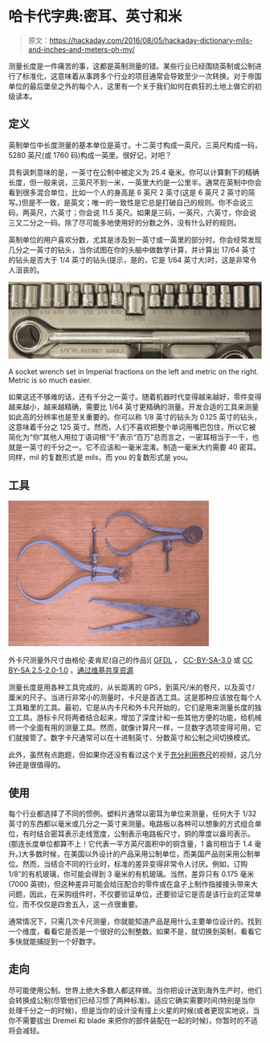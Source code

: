 # 哈卡代字典:密耳、英寸和米

> 原文：<https://hackaday.com/2016/08/05/hackaday-dictionary-mils-and-inches-and-meters-oh-my/>

测量长度是一件痛苦的事，这都是英制测量的错。某些行业已经围绕英制或公制进行了标准化，这意味着从事跨多个行业的项目通常会导致至少一次转换。对于帝国单位的最后堡垒之外的每个人，这里有一个关于我们如何在疯狂的土地上做它的初级读本。

## 定义

英制单位中长度测量的基本单位是英寸。十二英寸构成一英尺，三英尺构成一码，5280 英尺(或 1760 码)构成一英里。很好记，对吧？

具有讽刺意味的是，一英寸在公制中被定义为 25.4 毫米。你可以计算剩下的精确长度，但一般来说，三英尺不到一米，一英里大约是一公里半。通常在英制中你会看到很多混合单位，比如一个人的身高是 6 英尺 2 英寸(这是 6 英尺 2 英寸的简写。)但是不一致，是英文；唯一的一致性是它总是打破自己的规则。你不会说三码，两英尺，六英寸；你会说 11.5 英尺。如果是三码，一英尺，六英寸，你会说三又二分之一码。除了尽可能多地使用好的分数之外，没有什么好的规则。

英制单位的用户喜欢分数，尤其是涉及到一英寸或一英里的部分时。你会经常发现几分之一英寸的钻头，当你试图在你的头脑中做数学计算，并计算出 17/64 英寸的钻头是否大于 1/4 英寸的钻头(提示，是的，它是 1/64 英寸大)时，这是非常令人沮丧的。

![A socket wrench set in Imperial fractions on the left and metric on the right. ](img/50e9d5b2983eb1f1e7692d793de0be26.png)

A socket wrench set in Imperial fractions on the left and metric on the right. Metric is so much easier.

如果这还不够难的话，还有千分之一英寸。随着机器时代变得越来越好，零件变得越来越小，越来越精确，需要比 1/64 英寸更精确的测量。开发合适的工具来测量如此高的分辨率也是至关重要的。你可以称 1/8 英寸的钻头为 0.125 英寸的钻头，这意味着千分之 125 英寸。然而，人们不喜欢把整个单词用嘴巴包住，所以它被简化为“你”其他人用拉丁语词根“千”表示“百万”总而言之，一密耳相当于一千，也就是一英寸的千分之一。它不应该和一毫米混淆。制造一毫米大约需要 40 密耳。同样，mil 的复数形式是 mils，而 you 的复数形式是 you。

## 工具

![Outside calipers for measuring the outer dimensionBy Glenn McKechnie (Own work) [GFDL, CC-BY-SA-3.0 or CC BY-SA 2.5-2.0-1.0], via Wikimedia Commons](img/0804aeef62568c0fd06b564fafef4cfa.png)

外卡尺测量外尺寸由格伦·麦肯尼(自己的作品)[ [GFDL](http://www.gnu.org/copyleft/fdl.html) ， [CC-BY-SA-3.0](http://creativecommons.org/licenses/by-sa/3.0/) 或 [CC BY-SA 2.5-2.0-1.0](http://creativecommons.org/licenses/by-sa/2.5-2.0-1.0) ，[通过维基共享资源](https://commons.wikimedia.org/wiki/File%3AOutsideCalipers.jpg)

测量长度是用各种工具完成的，从长距离的 GPS，到英尺/米的卷尺，以及英寸/厘米的尺子。当进行非常小的测量时，卡尺是首选工具。这是那种应该放在每个人工具箱里的工具。最初，它是从内卡尺和外卡尺开始的，它们是用来测量长度的独立工具。游标卡尺将两者结合起来，增加了深度计和一些其他方便的功能，给机械师一个全面有用的测量工具。然而，就像计算尺一样，一旦数字选项变得可用，它们就接管了。数字卡尺通常可以在十进制英寸、分数英寸和公制之间切换模式。

此外，虽然有点跑题，但如果你还没有看过这个关于[充分利用卷尺](https://youtu.be/TkoCWUJt10w)的视频，这几分钟还是很值得的。

## 使用

每个行业都选择了不同的惯例。塑料片通常以密耳为单位来测量，任何大于 1/32 英寸的东西都以毫米或几分之一英寸来测量。电路板以各种可以想象的方式组合单位，有时结合密耳表示走线宽度，公制表示电路板尺寸，铜的厚度以盎司表示。(那连长度单位都算不上！它代表一平方英尺面积中的铜含量，1 盎司相当于 1.4 毫升。)大多数时候，在美国以外设计的产品采用公制单位，而美国产品则采用公制单位。然而，当结合不同的行业时，标准的差异变得非常令人讨厌。例如，订购 1/8″的有机玻璃，你可能会得到 3 毫米的有机玻璃。当然，差异只有 0.175 毫米(7000 英镑)，但这种差异可能会给压配合的零件或在盒子上制作指接接头带来大问题，因此，在采购组件时，不仅要验证单位，还要验证它是否是该行业的正常单位，而不仅仅是四舍五入，这一点很重要。

通常情况下，只需几次卡尺测量，你就能知道产品是用什么主要单位设计的。找到一个维度，看看它是否是一个很好的公制整数。如果不是，就切换到英制，看看它多快就能捕捉到一个好数字。

## 走向

尽可能使用公制。世界上绝大多数人都这样做。当你把设计送到海外生产时，他们会转换成公制(尽管他们已经习惯了两种标准)。适应它确实需要时间(特别是当你处理千分之一的时候)，但是当你的设计没有撞上火星的时候(或者更现实地说，当你不需要拔出 Dremel 和 blade 来把你的部件装配在一起的时候)，你暂时的不适将会减轻。